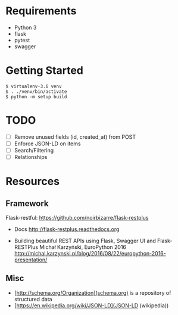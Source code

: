 Requirements
============

- Python 3
- flask
- pytest
- swagger

Getting Started
===============
```
$ virtualenv-3.6 venv
$ . ./venv/bin/activate
$ python -m setup build
```

TODO
====
- [ ] Remove unused fields (id, created_at) from POST
- [ ] Enforce JSON-LD on items
- [ ] Search/Filtering
- [ ] Relationships

Resources
=========

Framework
---------

Flask-restful: https://github.com/noirbizarre/flask-restplus

- Docs
  http://flask-restplus.readthedocs.org

- Building beautiful REST APIs using Flask, Swagger UI and Flask-RESTPlus
  Michał Karzyński, EuroPython 2016
  http://michal.karzynski.pl/blog/2016/08/22/europython-2016-presentation/

Misc
----

- [http://schema.org/Organization](schema.org) is a repository of structured data
- [https://en.wikipedia.org/wiki/JSON-LD](JSON-LD (wikipedia))
